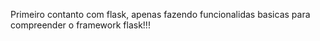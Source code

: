 Primeiro contanto com flask, apenas fazendo funcionalidas basicas para compreender o framework flask!!!
